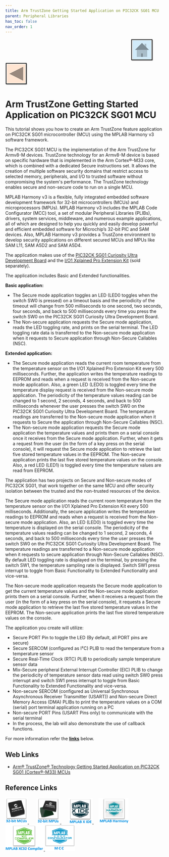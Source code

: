 ```yaml
---
title: Arm TrustZone Getting Started Application on PIC32CK SG01 MCU
parent: Peripheral Libraries
has_toc: false
nav_order: 1
---
```


&nbsp;&nbsp;&nbsp;&nbsp;&nbsp;&nbsp;&nbsp;&nbsp;&nbsp;&nbsp;&nbsp;&nbsp;&nbsp;&nbsp;&nbsp;&nbsp;&nbsp;&nbsp;&nbsp;&nbsp;&nbsp;&nbsp;&nbsp;&nbsp;&nbsp;&nbsp;&nbsp;&nbsp; &nbsp;&nbsp;&nbsp;&nbsp;&nbsp;&nbsp;&nbsp;&nbsp;&nbsp;&nbsp;&nbsp;&nbsp;&nbsp;&nbsp;&nbsp;&nbsp;&nbsp;&nbsp;&nbsp;&nbsp;&nbsp;&nbsp;&nbsp;&nbsp;&nbsp;&nbsp;&nbsp;&nbsp;&nbsp;&nbsp;&nbsp;&nbsp;&nbsp;&nbsp;&nbsp;&nbsp;&nbsp;&nbsp;&nbsp;&nbsp;&nbsp;&nbsp;&nbsp;&nbsp;&nbsp;&nbsp;&nbsp;&nbsp;&nbsp;&nbsp;&nbsp;&nbsp;&nbsp;&nbsp;&nbsp;&nbsp;&nbsp;&nbsp;&nbsp;&nbsp;&nbsp;&nbsp;&nbsp;&nbsp;&nbsp;&nbsp;&nbsp;&nbsp;&nbsp;&nbsp;&nbsp;&nbsp;[<img src="../../r_images/quick_home.png" title="Home">](../../../readme.md) [<img src="../../r_images/quick_back.png"  title="Back">](../readme.md)
# Arm TrustZone Getting Started Application on  PIC32CK SG01 MCU

This tutorial shows you how to create an Arm TrustZone feature application on PIC32CK SG01 microcontroller (MCU) using the MPLAB Harmony v3 software framework.

The PIC32CK SG01 MCU is the implementation of the Arm TrustZone for Armv8-M devices. TrustZone technology for an Armv8-M device is based on specific hardware that is implemented in the Arm Cortex®-M33 core, which is combined with a dedicated Secure instructions set. It allows the creation of multiple software security domains that restrict access to selected memory, peripherals, and I/O to trusted software without compromising the system's performance. The TrustZone technology enables secure and non-secure code to run on a single MCU.

MPLAB Harmony v3 is a flexible, fully integrated embedded software development framework for 32-bit microcontrollers (MCUs) and microprocessors (MPUs). MPLAB Harmony v3 includes the MPLAB Code Configurator (MCC) tool, a set of modular Peripheral Libraries (PLIBs), drivers, system services, middleware, and numerous example applications, all of which are designed to help you quickly and easily develop powerful and efficient embedded software for Microchip’s 32-bit PIC and SAM devices. Also, MPLAB Harmony v3 provides a TrustZone environment to develop security applications on different secured MCUs and MPUs like SAM L11, SAM A5D2 and SAM A5D4.

The application makes use of the [PIC32CK SG01 Curiosity Ultra Development Board](https://www.microchip.com/en-us/development-tool/ev33a17a) and the [I/O1 Xplained Pro Extension Kit](https://www.microchip.com/en-us/development-tool/ATIO1-XPRO) (sold separately).

The application includes Basic and Extended functionalities.

**Basic application:**

- The Secure mode application toggles an LED (LED0 toggles when the switch SW0 is pressed) on a timeout basis and the periodicity of the timeout will change from 500 milliseconds to one second, two seconds, four seconds, and back to 500 milliseconds every time you press the switch SW0 on the PIC32CK SG01 Curiosity Ultra Development Board.
- The Non-secure application requests the Secure mode application, reads the LED toggling rate, and prints on the serial terminal. The LED toggling rate data is transferred to the Non-secure mode application when it requests to Secure application through Non-Secure Callables (NSC).

**Extended application:**

- The Secure mode application reads the current room temperature from the temperature sensor on the I/O1 Xplained Pro Extension Kit every 500 milliseconds. Further, the application writes the temperature readings to EEPROM and reads when a request is received from the Non-secure mode application. Also, a green LED (LED0) is toggled every time the temperature display request is received from the Non-secure mode application. The periodicity of the temperature values reading can be changed to 1 second, 2 seconds, 4 seconds, and back to 500 milliseconds whenever the user presses the switch SW0 on the PIC32CK SG01 Curiosity Ultra Development Board. The temperature readings are transferred to the Non-secure mode application when it requests to Secure the application through Non-Secure Callables (NSC).
- The Non-secure mode application requests the Secure mode application the temperature values and prints them on a serial console once it receives from the Secure mode application. Further, when it gets a request from the user (in the form of a key press on the serial console), it will request the Secure mode application to retrieve the last five stored temperature values in the EEPROM. The Non-secure application prints the last five stored temperature values on the console. Also, a red LED (LED1) is toggled every time the temperature values are read from EEPROM.

The application has two projects on Secure and Non-secure modes of PIC32CK SG01, that work together on the same MCU and offer security isolation between the trusted and the non-trusted resources of the device.

The Secure mode application reads the current room temperature from the temperature sensor on the I/O1 Xplained Pro Extension Kit every 500 milliseconds. Additionally, the secure application writes the temperature readings to EEPROM and reads when a request is received from the Non-secure mode application. Also, an LED (LED0) is toggled every time the temperature is displayed on the serial console. The periodicity of the temperature values reading can be changed to 1 second, 2 seconds, 4 seconds, and back to 500 milliseconds every time the user presses the switch SW0 on the PIC32CK SG01 Curiosity Ultra Development Board. The temperature readings are transferred to a Non-secure mode application when it requests to secure application through Non-Secure Callables (NSC). By default LED toggling rate is displayed on the terminal, by pressing the switch SW1, the temperature sampling rate is displayed. Switch SW1 press interrupt to toggle from Basic Functionality to Extended Functionality and vice-versa.

The Non-secure mode application requests the Secure mode application to get the current temperature values and the Non-secure mode application prints them on a serial console. Further, when it receives a request from the user (in the form of a key press on the serial console), it requests a Secure mode application to retrieve the last five stored temperature values in the EEPROM. The Non-secure application prints the last five stored temperature values on the console.

The application you create will utilize:

- Secure PORT Pin to toggle the LED (By default, all PORT pins are secure)
- Secure SERCOM (configured as I²C) PLIB to read the temperature from a temperature sensor
- Secure Real-Time Clock (RTC) PLIB to periodically sample temperature sensor data
- Mix-Secure peripheral External Interrupt Controller (EIC) PLIB to change the periodicity of temperature sensor data read using switch SW0 press interrupt and switch SW1 press interrupt to toggle from Basic Functionality to Extended Functionality and vice-versa.
- Non-secure SERCOM (configured as Universal Synchronous Asynchronous Receiver Transmitter (USART)) and Non-secure Direct Memory Access (DMA) PLIBs to print the temperature values on a COM (serial) port terminal application running on a PC
- Non-secure PORT Pins (USART Pins only) to communicate with the serial terminal
- In the process, the lab will also demonstrate the use of callback functions.

For more information refer the **[links](#Web-Links)** below.

## <a id="Web-Links"> </a>
## Web Links

- <a href="https://developerhelp.microchip.com/xwiki/bin/view/software-tools/harmony/pic32ck-trustzone-getting-started-training-module//" target="_blank">Arm® TrustZone® Technology Getting Started Application on PIC32CK SG01 (Cortex®-M33) MCUs </a>



## Reference Links
[<a href="https://www.microchip.com/design-centers/32-bit" target="_blank"> <img src="../../r_images/32_bit_mcus.png"> </a>]()  &nbsp; &nbsp; &nbsp; [<a href="https://www.microchip.com/design-centers/32-bit-mpus" target="_blank"> <img src="../../r_images/32_bit_mpus.png"> </a>]()  &nbsp; &nbsp; &nbsp; [<a href="https://www.microchip.com/mplab/mplab-x-ide" target="_blank"> <img src="../../r_images/mplab_x_ide.png"> </a>]()  &nbsp; &nbsp; [<a href="https://www.microchip.com/mplab/mplab-harmony" target="_blank"> <img src="../../r_images/mplab_harmony.png"> </a>]() [<a href="https://www.microchip.com/mplab/compilers" target="_blank"> <img src="../../r_images/mplab_compiler.png"> </a>]() [<a href="https://www.microchip.com/en-us/tools-resources/configure/mplab-code-configurator" target="_blank"> <img src="../../r_images/mcc_harmony.png"> </a>]()
